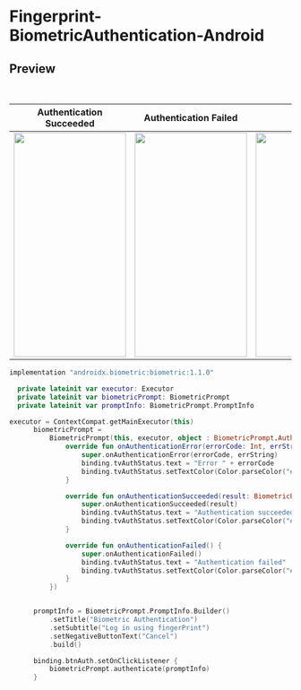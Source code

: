 # Fingerprint-BiometricAuthentication-Android


## Preview
<div align="center">
<br/>
  


Authentication Succeeded            |  Authentication Failed           |  Error
:-------------------------:|:-------------------------:|:-------------------------:
<img src="https://user-images.githubusercontent.com/51374446/152626047-b19ac70e-2162-4049-ab42-8a179d9a3674.gif" width="200" height="400" />  | <img src="https://user-images.githubusercontent.com/51374446/152626046-bbd2a366-444d-489e-8ca8-9623ece6ae16.gif" width="200" height="400" /> | <img src="https://user-images.githubusercontent.com/51374446/152626048-56351bf3-8071-42f0-957c-b1c7efb76bcc.gif" width="200" height="400" />

 </div>
  
  ```groovy
implementation "androidx.biometric:biometric:1.1.0"
```

  ```kotlin
    private lateinit var executor: Executor
    private lateinit var biometricPrompt: BiometricPrompt
    private lateinit var promptInfo: BiometricPrompt.PromptInfo
```


  ```kotlin
executor = ContextCompat.getMainExecutor(this)
        biometricPrompt =
            BiometricPrompt(this, executor, object : BiometricPrompt.AuthenticationCallback() {
                override fun onAuthenticationError(errorCode: Int, errString: CharSequence) {
                    super.onAuthenticationError(errorCode, errString)
                    binding.tvAuthStatus.text = "Error " + errorCode
                    binding.tvAuthStatus.setTextColor(Color.parseColor("#FF0000"))
                }

                override fun onAuthenticationSucceeded(result: BiometricPrompt.AuthenticationResult) {
                    super.onAuthenticationSucceeded(result)
                    binding.tvAuthStatus.text = "Authentication succeeded"
                    binding.tvAuthStatus.setTextColor(Color.parseColor("#00FF00"))
                }

                override fun onAuthenticationFailed() {
                    super.onAuthenticationFailed()
                    binding.tvAuthStatus.text = "Authentication failed"
                    binding.tvAuthStatus.setTextColor(Color.parseColor("#9C27B0"))
                }
            })


        promptInfo = BiometricPrompt.PromptInfo.Builder()
            .setTitle("Biometric Authentication")
            .setSubtitle("Log in using fingerPrint")
            .setNegativeButtonText("Cancel")
            .build()

        binding.btnAuth.setOnClickListener {
            biometricPrompt.authenticate(promptInfo)
        }
```
